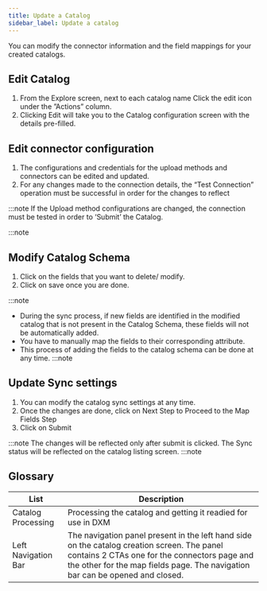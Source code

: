 ```yaml
---
title: Update a Catalog
sidebar_label: Update a catalog
---
```


<head>
  <title>Config | Ionic Config to Change Component Properties Globally</title>
  <meta
    name="description"
    content="Ionic Config provides a way to change the properties of components globally across an app. Config can set the app mode, tab button layout, animations, and more."
  />
</head>

You can modify the connector information and the field mappings for your created catalogs.
## Edit Catalog

1. From the Explore screen, next to each catalog name Click the            edit icon under the ”Actions” column.
2. Clicking Edit will take you to the Catalog configuration screen with the details pre-filled.  


## Edit connector configuration

1. The configurations and credentials for the upload methods and connectors can be edited and updated. 
2. For any changes made to the connection details, the “Test Connection” operation must be successful in order for the changes to reflect

:::note
If the Upload method configurations are changed, the connection must be tested in order to ‘Submit’ the Catalog.

:::note

## Modify Catalog Schema

1. Click on the fields that you want to delete/ modify.
2. Click on save once you are done.

:::note
* During the sync process, if new fields are identified in the modified catalog that is not present in the Catalog Schema, these fields will not be automatically added.
* You have to manually map the fields to their corresponding attribute. 
* This process of adding the fields to the catalog schema can be done at any time.
:::note

## Update Sync settings

1. You can modify the catalog sync settings at any time.
2. Once the changes are done, click on Next Step to Proceed to the Map Fields Step 
3. Click on Submit

:::note
The changes will be reflected only after submit is clicked. The Sync status will be reflected on the catalog listing screen.
:::note


## Glossary

| List  | Description | 
| ---------- | -------- | 
| Catalog Processing   | Processing the catalog and getting it readied for use in DXM    |
| Left Navigation Bar |   The navigation panel present in the left hand side on the catalog creation screen. The panel contains 2 CTAs one for the connectors page and the other for the map fields page. The navigation bar can be opened and closed.   |  

